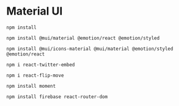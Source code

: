# Material UI
```
npm install
```
```
npm install @mui/material @emotion/react @emotion/styled
```
```
npm install @mui/icons-material @mui/material @emotion/styled @emotion/react
```
```
npm i react-twitter-embed
```
```
npm i react-flip-move
```
```
npm install moment
```
```
npm install firebase react-router-dom
```